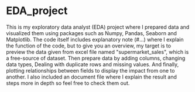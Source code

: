 # EDA_project
This is my exploratory data analyst (EDA) project where I prepared data and visualized them using packages such as Numpy, Pandas, Seaborn and Matplotlib.
The code itself includes explanatory note (#...) where I explain the function of the code, but to give you an overview, my target is to preview the data given from excel file named "supermarket_sales", which is a free-source of dataset. Then prepare data by adding columns, changing data types, Dealing with duplicate rows and missing values. And finally, plotting relationships between fields to display the impact from one to another. 
I also included an document file where I explain the result and steps more in depth so feel free to check them out.
